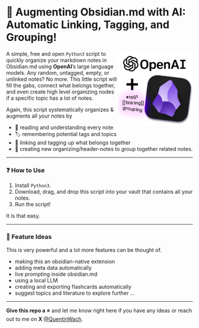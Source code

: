 # 🔮 Augmenting Obsidian.md with AI: Automatic Linking, Tagging, and Grouping!
<img align="right" width="40%" margin-left="20px" src="images/1x1_image.png"> 

A simple, free and open `Python3` script to quickly organize your markdown notes in Obsidian.md using **OpenAI**’s large language models. Any random, untagged, empty, or unlinked notes? No more. This little script will fill the gabs, connect what belongs together, and even create high level organizing nodes if a specific topic has a lot of notes. 


Again, this script systematically organizes & augments all your notes by

+ 🧠 reading and understanding every note
+ 🏷 remembering potential tags and topics
+ 🧶 linking and tagging up what belongs together
+ 🤯 creating new organizing/header-notes to group together related notes.

---
### ❓ How to Use
1. Install `Python3`.
2. Download, drag, and drop this script into your vault that contains all your notes.
3. Run the script!

It is that easy.

---
### 🚀 Feature Ideas
This is very powerful and a lot more features can be thought of.

* making this an obsidian-native extension
* adding meta data automatically
* live prompting inside obsidian.md
* using a local LLM
* creating and exporting flashcards automatically
* suggest topics and literature to explore further
...

---
**Give this repo a ⭐** and let me know right here if you have any ideas or reach out to me on **X** [@QuentinWach](https://twitter.com/QuentinWach).